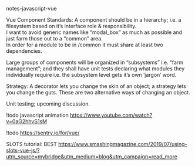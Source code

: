 notes-javascript-vue

Vue Component Standards:  A component should be in a hierarchy; i.e. a filesystem based on it’s interface role & responsibility.   
I want to avoid generic names like “modal_box” as much as possible and just farm those out to a “common” area.  
In order for a module to be in /common it must share at least two dependencies.     

Large groups of components will be organized in “subsystems” i.e. “farm management”; and they shall have unit tests declaring what modules they individually 
require i.e. the subsystem level gets it’s own ‘jargon’ word.  

Strategy: A decorator lets you change the skin of an object; a strategy lets you change the guts. These are two alternative ways of changing an object.

Unit testing; upcoming discussion. 

!todo javascript animation
https://www.youtube.com/watch?v=0aG2hhvS1sM

!todo https://sentry.io/for/vue/

SLOTS tutorial:
BEST
https://www.smashingmagazine.com/2019/07/using-slots-vue-js/?utm_source=mybridge&utm_medium=blog&utm_campaign=read_more
